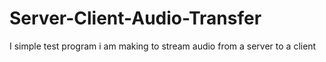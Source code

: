 # Server-Client-Audio-Transfer
I simple test program i am making to stream audio from a server to a client
